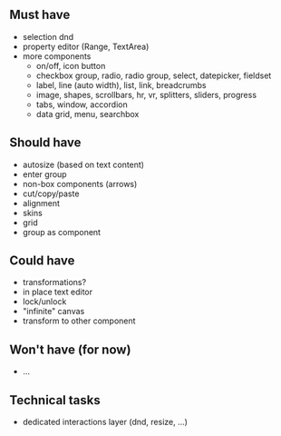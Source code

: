 ## Must have
 - selection dnd
 - property editor (Range, TextArea)
 - more components
   - on/off, icon button
   - checkbox group, radio, radio group, select, datepicker, fieldset
   - label, line (auto width), list, link, breadcrumbs
   - image, shapes, scrollbars, hr, vr, splitters, sliders, progress
   - tabs, window, accordion
   - data grid, menu, searchbox

## Should have
 - autosize (based on text content)
 - enter group
 - non-box components (arrows)
 - cut/copy/paste
 - alignment
 - skins
 - grid
 - group as component

## Could have
 - transformations?
 - in place text editor
 - lock/unlock
 - "infinite" canvas
 - transform to other component

## Won't have (for now)
 - …

## Technical tasks
 - dedicated interactions layer (dnd, resize, ...)
